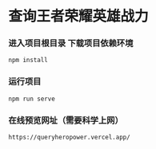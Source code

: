 # 查询王者荣耀英雄战力


### 进入项目根目录 下载项目依赖环境  
```
npm install
```

### 运行项目
```
npm run serve
```
### 在线预览网址（需要科学上网）

```
https://queryheropower.vercel.app/
```









